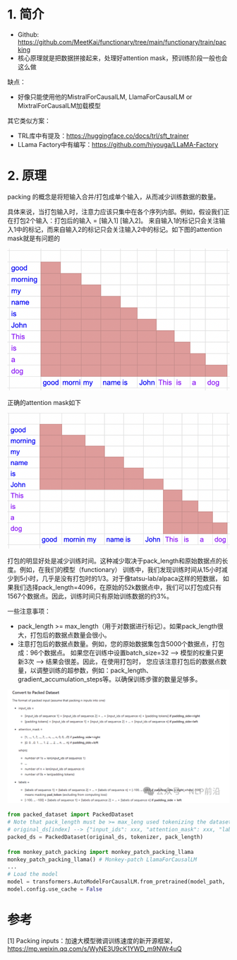 # 1. 简介

- Github: https://github.com/MeetKai/functionary/tree/main/functionary/train/packing
- 核心原理就是把数据拼接起来，处理好attention mask，预训练阶段一般也会这么做

缺点：

- 好像只能使用他的MistralForCausalLM, LlamaForCausalLM or MixtralForCausalLM加载模型

其它类似方案：

- TRL库中有提及：https://huggingface.co/docs/trl/sft_trainer
- LLama Factory中有编写：https://github.com/hiyouga/LLaMA-Factory

# 2. 原理

packing 的概念是将短输入合并/打包成单个输入，从而减少训练数据的数量。

具体来说，当打包输入时，注意力应该只集中在各个序列内部。例如，假设我们正在打包2个输入：打包后的输入 = [输入1] [输入2]。
来自输入1的标记只会关注输入1中的标记，而来自输入2的标记只会关注输入2中的标记。如下图的attention mask就是有问题的

![](.02_短样本packing_images/普通mask.png)

正确的attention mask如下

![](.02_短样本packing_images/正确的mask.png)

打包的明显好处是减少训练时间。这种减少取决于pack_length和原始数据点的长度。例如，在我们的模型（functionary）
训练中，我们发现训练时间从15小时减少到5小时，几乎是没有打包时的1/3。对于像tatsu-lab/alpaca这样的短数据，
如果我们选择pack_length=4096，在原始的52k数据点中，我们可以打包成只有1567个数据点。因此，训练时间只有原始训练数据的约3%。

一些注意事项：

- pack_length >= max_length（用于对数据进行标记）。如果pack_length很大，打包后的数据点数量会很小。
- 注意打包后的数据点数量。例如，您的原始数据集包含5000个数据点，打包成：96个数据点。
  如果您在训练中设置batch_size=32 --> 模型的权重只更新3次 --> 结果会很差。因此，在使用打包时，
  您应该注意打包后的数据点数量，以调整训练的超参数，例如：pack_length、gradient_accumulation_steps等。以确保训练步骤的数量足够多。

![](.02_短样本packing_images/数据构成.png)

```python
from packed_dataset import PackedDataset
# Note that pack_length must be >= max_leng used tokenizing the dataset
# original_ds[index] --> {"input_ids": xxx, "attention_mask": xxx, "labels": xxx}, labels is not necessarily required
packed_ds = PackedDataset(original_ds, tokenizer, pack_length)

from monkey_patch_packing import monkey_patch_packing_llama
monkey_patch_packing_llama() # Monkey-patch LlamaForCausalLM
...
# Load the model
model = transformers.AutoModelForCausalLM.from_pretrained(model_path, ...)
model.config.use_cache = False
```

# 参考

[1] Packing inputs：加速大模型微调训练速度的新开源框架，https://mp.weixin.qq.com/s/WyNE3U9cK1YWD_m9NWr4uQ